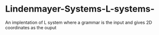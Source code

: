 # Lindenmayer-Systems-L-systems-
An implentation of L system where a grammar is the input and gives 2D coordinates as the ouput 
